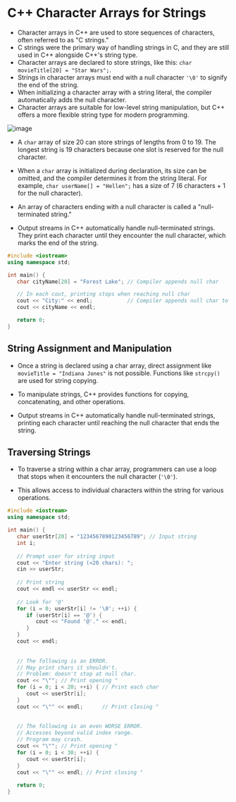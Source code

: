 # C++ Character Arrays for Strings

- Character arrays in C++ are used to store sequences of characters, often referred to as "C strings."
- C strings were the primary way of handling strings in C, and they are still used in C++ alongside C++'s string type.
- Character arrays are declared to store strings, like this: `char movieTitle[20] = "Star Wars";`.
- Strings in character arrays must end with a null character `'\0'` to signify the end of the string.
- When initializing a character array with a string literal, the compiler automatically adds the null character.
- Character arrays are suitable for low-level string manipulation, but C++ offers a more flexible string type for modern programming.

![image](https://github.com/ahenrie/CPP/assets/103060170/769e1038-e89b-4bc8-a90a-76fa1cb26271)

- A `char` array of size 20 can store strings of lengths from 0 to 19. The longest string is 19 characters because one slot is reserved for the null character.

- When a `char` array is initialized during declaration, its size can be omitted, and the compiler determines it from the string literal. For example, `char userName[] = "Hellen";` has a size of 7 (6 characters + 1 for the null character).

- An array of characters ending with a null character is called a "null-terminated string."

- Output streams in C++ automatically handle null-terminated strings. They print each character until they encounter the null character, which marks the end of the string.

```cpp
#include <iostream>
using namespace std;

int main() {
   char cityName[20] = "Forest Lake"; // Compiler appends null char

   // In each cout, printing stops when reaching null char
   cout << "City:" << endl;           // Compiler appends null char to "City:"
   cout << cityName << endl; 

   return 0;
}
```

## String Assignment and Manipulation

- Once a string is declared using a char array, direct assignment like `movieTitle = "Indiana Jones"` is not possible. Functions like `strcpy()` are used for string copying.

- To manipulate strings, C++ provides functions for copying, concatenating, and other operations.

- Output streams in C++ automatically handle null-terminated strings, printing each character until reaching the null character that ends the string.

## Traversing Strings

- To traverse a string within a char array, programmers can use a loop that stops when it encounters the null character (`'\0'`).

- This allows access to individual characters within the string for various operations.

```cpp
#include <iostream>
using namespace std;

int main() {
   char userStr[20] = "1234567890123456789"; // Input string
   int i; 
   
   // Prompt user for string input
   cout << "Enter string (<20 chars): ";
   cin >> userStr;
   
   // Print string
   cout << endl << userStr << endl;
   
   // Look for '@'
   for (i = 0; userStr[i] != '\0'; ++i) {
      if (userStr[i] == '@') {
         cout << "Found '@'." << endl;
      }
   }
   cout << endl;
   
   
   // The following is an ERROR.
   // May print chars it shouldn't.
   // Problem: doesn't stop at null char.
   cout << "\""; // Print opening "
   for (i = 0; i < 20; ++i) { // Print each char
      cout << userStr[i];
   }
   cout << "\"" << endl;      // Print closing "
   
   
   // The following is an even WORSE ERROR.
   // Accesses beyond valid index range.
   // Program may crash.
   cout << "\""; // Print opening "
   for (i = 0; i < 30; ++i) {
      cout << userStr[i];
   }
   cout << "\"" << endl; // Print closing "
   
   return 0;
}
```
